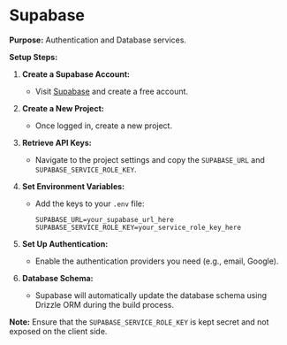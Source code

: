 # Supabase

**Purpose:** Authentication and Database services.

**Setup Steps:**

1. **Create a Supabase Account:**
   - Visit [Supabase](https://supabase.com/) and create a free account.

2. **Create a New Project:**
   - Once logged in, create a new project.

3. **Retrieve API Keys:**
   - Navigate to the project settings and copy the `SUPABASE_URL` and `SUPABASE_SERVICE_ROLE_KEY`.

4. **Set Environment Variables:**
   - Add the keys to your `.env` file:
     ```
     SUPABASE_URL=your_supabase_url_here
     SUPABASE_SERVICE_ROLE_KEY=your_service_role_key_here
     ```

5. **Set Up Authentication:**
   - Enable the authentication providers you need (e.g., email, Google).

6. **Database Schema:**
   - Supabase will automatically update the database schema using Drizzle ORM during the build process.

**Note:** Ensure that the `SUPABASE_SERVICE_ROLE_KEY` is kept secret and not exposed on the client side.
